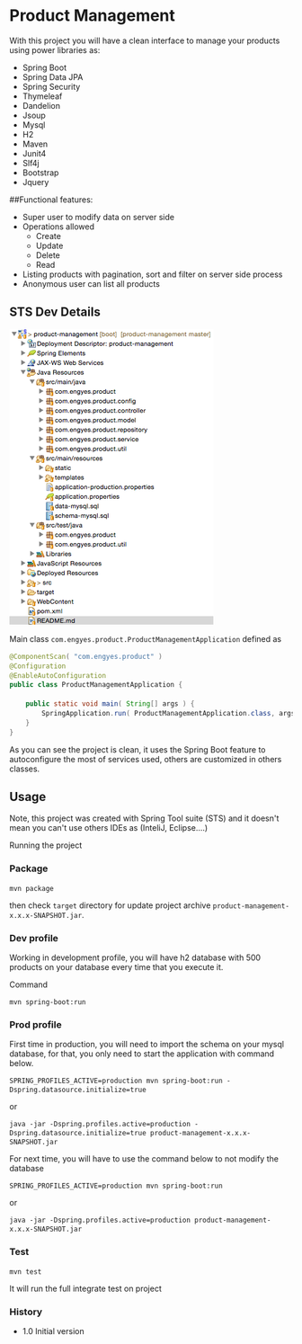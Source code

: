 # Product Management

With this project you will have a clean interface to manage your products using power libraries as:

 - Spring Boot
 - Spring Data JPA 
 - Spring Security
 - Thymeleaf
 - Dandelion 
 - Jsoup
 - Mysql 
 - H2 
 - Maven 
 - Junit4
 - Slf4j
 - Bootstrap
 - Jquery

##Functional features:

- Super user to modify data on server side
- Operations allowed
	- Create
	- Update
	- Delete
	- Read
- Listing products with pagination, sort and filter on server side process
- Anonymous user can list all products

## STS Dev Details

![](sts-dev.png)

Main class 
`com.engyes.product.ProductManagementApplication` defined as

```java
@ComponentScan( "com.engyes.product" )
@Configuration
@EnableAutoConfiguration
public class ProductManagementApplication {

	public static void main( String[] args ) {
		SpringApplication.run( ProductManagementApplication.class, args );
	}
}
```

As you can see the project is clean, it uses the Spring Boot feature to autoconfigure the most of services used, others are customized in others classes.

## Usage

Note, this project was created with Spring Tool suite (STS) and it doesn't mean you can't use others IDEs as (InteliJ, Eclipse....)

Running the project

### Package

	mvn package
      
then check `target` directory for update project archive `product-management-x.x.x-SNAPSHOT.jar`.

### Dev profile

Working in development profile, you will have h2 database with 500 products on your database every time that you execute it.

Command

	mvn spring-boot:run

### Prod profile

First time in production, you will need to import the schema on your mysql database, for that, you only need to start the application with command below.

	SPRING_PROFILES_ACTIVE=production mvn spring-boot:run -Dspring.datasource.initialize=true
	
or

	java -jar -Dspring.profiles.active=production -Dspring.datasource.initialize=true product-management-x.x.x-SNAPSHOT.jar 

For next time, you will have to use the command below to not modify the database

	SPRING_PROFILES_ACTIVE=production mvn spring-boot:run

or

	java -jar -Dspring.profiles.active=production product-management-x.x.x-SNAPSHOT.jar 


### Test

	mvn test
      
It will run the full integrate test on project


### History

- 1.0 Initial version
